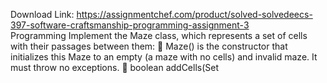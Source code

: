 Download Link: https://assignmentchef.com/product/solved-solvedeecs-397-software-craftsmanship-programming-assignment-3
<br>
Programming Implement the Maze class, which represents a set of cells with their passages between them:  Maze() is the constructor that initializes this Maze to an empty (a maze with no cells) and invalid maze. It must throw no exceptions.  boolean addCells(Set